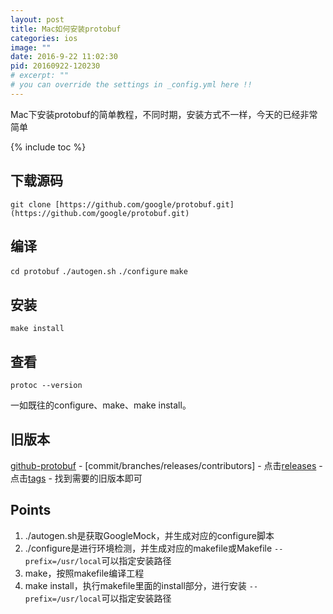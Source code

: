 ```yaml
---
layout: post
title: Mac如何安装protobuf
categories: ios
image: ""
date: 2016-9-22 11:02:30
pid: 20160922-120230
# excerpt: ""
# you can override the settings in _config.yml here !!
---
```

Mac下安装protobuf的简单教程，不同时期，安装方式不一样，今天的已经非常简单

{% include toc %}

## 下载源码
`git clone [https://github.com/google/protobuf.git](https://github.com/google/protobuf.git)`

## 编译
`cd protobuf`
`./autogen.sh`
`./configure`
`make`

## 安装
`make install`

## 查看
`protoc --version`

一如既往的configure、make、make install。

## 旧版本
[github-protobuf](https://github.com/google/protobuf) - [commit/branches/releases/contributors] - 点击[releases](https://github.com/google/protobuf/releases) - 点击[tags](https://github.com/google/protobuf/tags) - 找到需要的旧版本即可

## Points

1. ./autogen.sh是获取GoogleMock，并生成对应的configure脚本
2. ./configure是进行环境检测，并生成对应的makefile或Makefile
    `--prefix=/usr/local`可以指定安装路径
3. make，按照makefile编译工程
4. make install，执行makefile里面的install部分，进行安装
    `--prefix=/usr/local`可以指定安装路径

